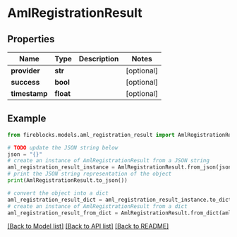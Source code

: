 # AmlRegistrationResult


## Properties

Name | Type | Description | Notes
------------ | ------------- | ------------- | -------------
**provider** | **str** |  | [optional] 
**success** | **bool** |  | [optional] 
**timestamp** | **float** |  | [optional] 

## Example

```python
from fireblocks.models.aml_registration_result import AmlRegistrationResult

# TODO update the JSON string below
json = "{}"
# create an instance of AmlRegistrationResult from a JSON string
aml_registration_result_instance = AmlRegistrationResult.from_json(json)
# print the JSON string representation of the object
print(AmlRegistrationResult.to_json())

# convert the object into a dict
aml_registration_result_dict = aml_registration_result_instance.to_dict()
# create an instance of AmlRegistrationResult from a dict
aml_registration_result_from_dict = AmlRegistrationResult.from_dict(aml_registration_result_dict)
```
[[Back to Model list]](../README.md#documentation-for-models) [[Back to API list]](../README.md#documentation-for-api-endpoints) [[Back to README]](../README.md)


